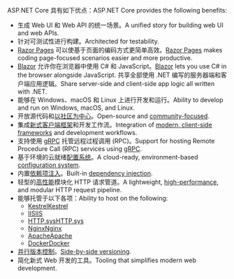<span data-ttu-id="02720-101">ASP.NET Core 具有如下优点：</span><span class="sxs-lookup"><span data-stu-id="02720-101">ASP.NET Core provides the following benefits:</span></span>

* <span data-ttu-id="02720-102">生成 Web UI 和 Web API 的统一场景。</span><span class="sxs-lookup"><span data-stu-id="02720-102">A unified story for building web UI and web APIs.</span></span>
* <span data-ttu-id="02720-103">针对可测试性进行构建。</span><span class="sxs-lookup"><span data-stu-id="02720-103">Architected for testability.</span></span>
* <span data-ttu-id="02720-104">[Razor Pages](xref:razor-pages/index) 可以使基于页面的编码方式更简单高效。</span><span class="sxs-lookup"><span data-stu-id="02720-104">[Razor Pages](xref:razor-pages/index) makes coding page-focused scenarios easier and more productive.</span></span>
* <span data-ttu-id="02720-105">[Blazor](xref:blazor/index) 允许你在浏览器中使用 C# 和 JavaScript。</span><span class="sxs-lookup"><span data-stu-id="02720-105">[Blazor](xref:blazor/index) lets you use C# in the browser alongside JavaScript.</span></span> <span data-ttu-id="02720-106">共享全部使用 .NET 编写的服务器端和客户端应用逻辑。</span><span class="sxs-lookup"><span data-stu-id="02720-106">Share server-side and client-side app logic all written with .NET.</span></span>
* <span data-ttu-id="02720-107">能够在 Windows、macOS 和 Linux 上进行开发和运行。</span><span class="sxs-lookup"><span data-stu-id="02720-107">Ability to develop and run on Windows, macOS, and Linux.</span></span>
* <span data-ttu-id="02720-108">开放源代码和[以社区为中心](https://live.asp.net/)。</span><span class="sxs-lookup"><span data-stu-id="02720-108">Open-source and [community-focused](https://live.asp.net/).</span></span>
* <span data-ttu-id="02720-109">集成[新式客户端框架](xref:blazor/index)和开发工作流。</span><span class="sxs-lookup"><span data-stu-id="02720-109">Integration of [modern, client-side frameworks](xref:blazor/index) and development workflows.</span></span>
* <span data-ttu-id="02720-110">支持使用 [gRPC](xref:grpc/index) 托管远程过程调用 (RPC)。</span><span class="sxs-lookup"><span data-stu-id="02720-110">Support for hosting Remote Procedure Call (RPC) services using [gRPC](xref:grpc/index).</span></span>
* <span data-ttu-id="02720-111">基于环境的云就绪[配置系统](xref:fundamentals/configuration/index)。</span><span class="sxs-lookup"><span data-stu-id="02720-111">A cloud-ready, environment-based [configuration system](xref:fundamentals/configuration/index).</span></span>
* <span data-ttu-id="02720-112">内置[依赖项注入](xref:fundamentals/dependency-injection)。</span><span class="sxs-lookup"><span data-stu-id="02720-112">Built-in [dependency injection](xref:fundamentals/dependency-injection).</span></span>
* <span data-ttu-id="02720-113">轻型的[高性能](https://github.com/aspnet/benchmarks)模块化 HTTP 请求管道。</span><span class="sxs-lookup"><span data-stu-id="02720-113">A lightweight, [high-performance](https://github.com/aspnet/benchmarks), and modular HTTP request pipeline.</span></span>
* <span data-ttu-id="02720-114">能够托管于以下各项：</span><span class="sxs-lookup"><span data-stu-id="02720-114">Ability to host on the following:</span></span>
  * [<span data-ttu-id="02720-115">Kestrel</span><span class="sxs-lookup"><span data-stu-id="02720-115">Kestrel</span></span>](xref:fundamentals/servers/kestrel)
  * [<span data-ttu-id="02720-116">IIS</span><span class="sxs-lookup"><span data-stu-id="02720-116">IIS</span></span>](xref:host-and-deploy/iis/index)
  * [<span data-ttu-id="02720-117">HTTP.sys</span><span class="sxs-lookup"><span data-stu-id="02720-117">HTTP.sys</span></span>](xref:fundamentals/servers/httpsys)
  * [<span data-ttu-id="02720-118">Nginx</span><span class="sxs-lookup"><span data-stu-id="02720-118">Nginx</span></span>](xref:host-and-deploy/linux-nginx)
  * [<span data-ttu-id="02720-119">Apache</span><span class="sxs-lookup"><span data-stu-id="02720-119">Apache</span></span>](xref:host-and-deploy/linux-apache)
  * [<span data-ttu-id="02720-120">Docker</span><span class="sxs-lookup"><span data-stu-id="02720-120">Docker</span></span>](xref:host-and-deploy/docker/index)
* <span data-ttu-id="02720-121">[并行版本控制](/dotnet/standard/choosing-core-framework-server#side-by-side-net-versions-per-application-level)。</span><span class="sxs-lookup"><span data-stu-id="02720-121">[Side-by-side versioning](/dotnet/standard/choosing-core-framework-server#side-by-side-net-versions-per-application-level).</span></span>
* <span data-ttu-id="02720-122">简化新式 Web 开发的工具。</span><span class="sxs-lookup"><span data-stu-id="02720-122">Tooling that simplifies modern web development.</span></span>
